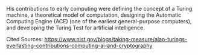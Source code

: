 His contributions to early computing were defining the concept of a Turing machine, a theoretical model of computation, designing the Automatic Computing Engine (ACE) (one of the earliest general-purpose computers), and developing the Turing Test for artificial intelligence.

Cited Sources: https://www.nist.gov/blogs/taking-measure/alan-turings-everlasting-contributions-computing-ai-and-cryptography
